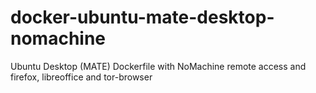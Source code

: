 # docker-ubuntu-mate-desktop-nomachine
Ubuntu Desktop (MATE) Dockerfile with NoMachine remote access and firefox, libreoffice and tor-browser
